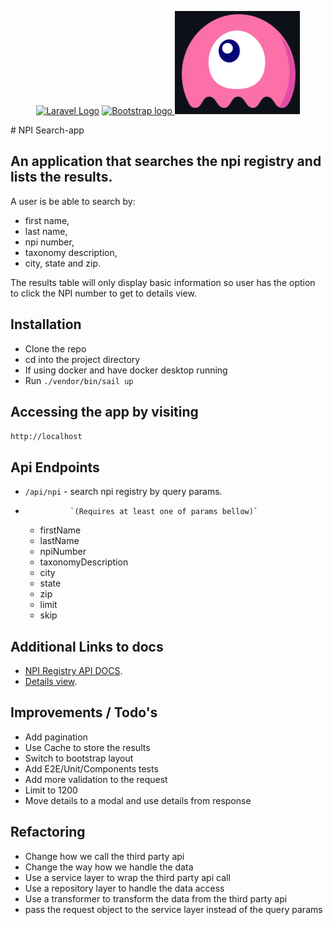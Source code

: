 <p align="center">
  <a href="https://laravel.com" target="_blank">
      <img src="https://raw.githubusercontent.com/laravel/art/master/logo-lockup/5%20SVG/2%20CMYK/1%20Full%20Color/laravel-logolockup-cmyk-red.svg" width="400" alt="Laravel Logo"></a>
  <a href="https://getbootstrap.com/">
      <img src="https://getbootstrap.com/docs/5.3/assets/brand/bootstrap-logo-shadow.png" alt="Bootstrap logo" width="200" height="165">
  </a>
  <a href="https://livewire.laravel.com/">
      <img src="/public/livewireLogo.png" alt="Livewire logo" width="200" height="165">
  </a>
</p>
# NPI Search-app

## An application that searches the npi registry and lists the results.

A user is be able to search by:

-   first name,
-   last name,
-   npi number,
-   taxonomy description,
-   city, state and zip.

The results table will only display basic information so user has the option to click the NPI number to get to details view.

## Installation

-   Clone the repo
-   cd into the project directory
-   If using docker and have docker desktop running
-   Run `./vendor/bin/sail up`

## Accessing the app by visiting

`http://localhost`

## Api Endpoints

-   `/api/npi` - search npi registry by query params.
-               `(Requires at least one of params bellow)`
    -   firstName
    -   lastName
    -   npiNumber
    -   taxonomyDescription
    -   city
    -   state
    -   zip
    -   limit
    -   skip

## Additional Links to docs

-   [NPI Registry API DOCS](https://npiregistry.cms.hhs.gov/api-page).
-   [Details view](https://npiregistry.cms.hhs.gov/provider-view/{npi}).

## Improvements / Todo's

-   Add pagination
-   Use Cache to store the results
-   Switch to bootstrap layout
-   Add E2E/Unit/Components tests
-   Add more validation to the request
-   Limit to 1200
-   Move details to a modal and use details from response

## Refactoring

-   Change how we call the third party api
-   Change the way how we handle the data
-   Use a service layer to wrap the third party api call
-   Use a repository layer to handle the data access
-   Use a transformer to transform the data from the third party api
-   pass the request object to the service layer instead of the query params
